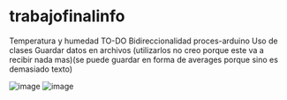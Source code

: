 # trabajofinalinfo
Temperatura y humedad
TO-DO
Bidireccionalidad proces-arduino
Uso de clases
Guardar datos en archivos (utilizarlos no creo porque este va a recibir nada mas)(se puede guardar en forma de averages porque sino es demasiado texto) 
 
![image](https://github.com/nqqho/trabajofinalinfo/assets/143228789/55657c47-b29d-49fd-b622-a0fd0fe902dd)
![image](https://github.com/nqqho/trabajofinalinfo/assets/143228789/75a61ca1-9228-43af-bb10-b837d264c680)
